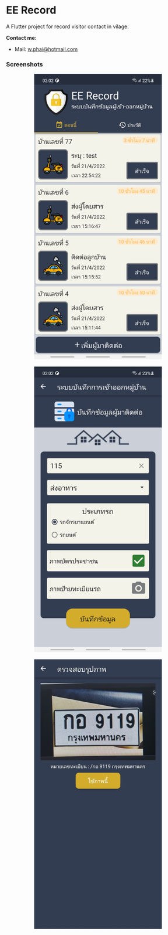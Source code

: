 # EE Record

A Flutter project for record visitor contact in vilage.

**Contact me:**
- Mail: <a href="mailto:w.phai@hotmail.com">w.phai@hotmail.com</a>

### Screenshots
<p align="center">
  <img src="https://github.com/PhaiWisit/Flutter-App-EErecord-with-Provider/blob/main/screenshorts/flutter_01.png?raw=true" width="350">
  <br/>
  <br/>
  <img src="https://github.com/PhaiWisit/Flutter-App-EErecord-with-Provider/blob/main/screenshorts/flutter_02.png?raw=true" width="350">
  <br/>
  <br/>
  <img src="https://github.com/PhaiWisit/Flutter-App-EErecord-with-Provider/blob/main/screenshorts/flutter_03.jpg?raw=true" width="350">
</p>
